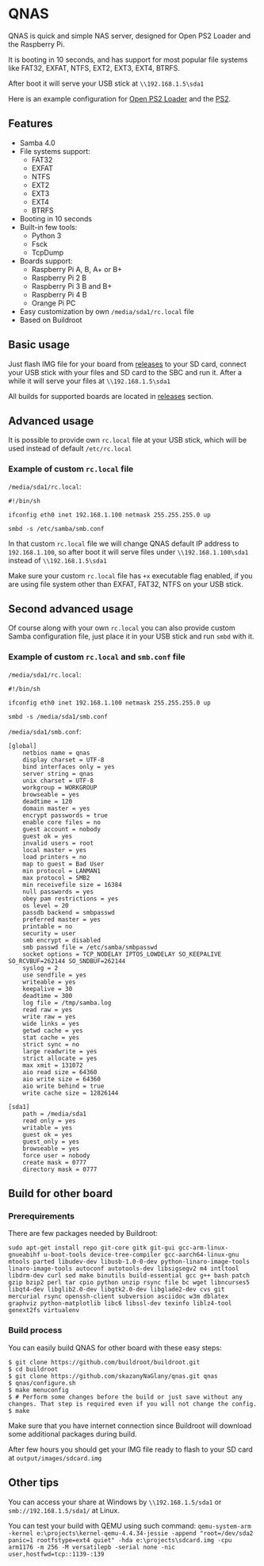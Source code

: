 # QNAS

QNAS is quick and simple NAS server, designed for Open PS2 Loader and the Raspberry Pi.

It is booting in 10 seconds, and has support for most popular file systems like FAT32, EXFAT, NTFS, EXT2, EXT3, EXT4, BTRFS.

After boot it will serve your USB stick at `\\192.168.1.5\sda1`

Here is an example configuration for [Open PS2 Loader](https://raw.githubusercontent.com/skazanyNaGlany/qnas/master/ps2/opl.png) and the [PS2](https://raw.githubusercontent.com/skazanyNaGlany/qnas/master/ps2/ps2.png).

## Features
* Samba 4.0
* File systems support:
  * FAT32
  * EXFAT
  * NTFS
  * EXT2
  * EXT3
  * EXT4
  * BTRFS
* Booting in 10 seconds
* Built-in few tools:
  * Python 3
  * Fsck
  * TcpDump
* Boards support:
  * Raspberry Pi A, B, A+ or B+
  * Raspberry Pi 2 B
  * Raspberry Pi 3 B and B+
  * Raspberry Pi 4 B
  * Orange Pi PC
* Easy customization by own `/media/sda1/rc.local` file
* Based on Buildroot

## Basic usage
Just flash IMG file for your board from [releases](https://github.com/skazanyNaGlany/qnas/releases) to your SD card, connect your USB stick with your files and SD card to the SBC and run it. After a while it will serve your files at `\\192.168.1.5\sda1`

All builds for supported boards are located in [releases](https://github.com/skazanyNaGlany/qnas/releases) section.

## Advanced usage
It is possible to provide own `rc.local` file at your USB stick, which will be used instead of default `/etc/rc.local`

### Example of custom `rc.local` file
`/media/sda1/rc.local`:
```
#!/bin/sh

ifconfig eth0 inet 192.168.1.100 netmask 255.255.255.0 up

smbd -s /etc/samba/smb.conf

```

In that custom `rc.local` file we will change QNAS default IP address to `192.168.1.100`, so after boot it will serve files under `\\192.168.1.100\sda1` instead of `\\192.168.1.5\sda1`

Make sure your custom `rc.local` file has `+x` executable flag enabled, if you are using file system other than EXFAT, FAT32, NTFS on your USB stick.


## Second advanced usage
Of course along with your own `rc.local` you can also provide custom Samba configuration file, just place it in your USB stick and run `smbd` with it. 

### Example of custom `rc.local` and `smb.conf` file

`/media/sda1/rc.local`:
```
#!/bin/sh

ifconfig eth0 inet 192.168.1.100 netmask 255.255.255.0 up

smbd -s /media/sda1/smb.conf

```

`/media/sda1/smb.conf`:
```
[global]
    netbios name = qnas
    display charset = UTF-8
    bind interfaces only = yes
    server string = qnas
    unix charset = UTF-8
    workgroup = WORKGROUP
    browseable = yes
    deadtime = 120
    domain master = yes
    encrypt passwords = true
    enable core files = no
    guest account = nobody
    guest ok = yes
    invalid users = root
    local master = yes
    load printers = no
    map to guest = Bad User
    min protocol = LANMAN1
    max protocol = SMB2
    min receivefile size = 16384
    null passwords = yes
    obey pam restrictions = yes
    os level = 20
    passdb backend = smbpasswd
    preferred master = yes
    printable = no
    security = user
    smb encrypt = disabled
    smb passwd file = /etc/samba/smbpasswd
    socket options = TCP_NODELAY IPTOS_LOWDELAY SO_KEEPALIVE SO_RCVBUF=262144 SO_SNDBUF=262144
    syslog = 2
    use sendfile = yes
    writeable = yes
    keepalive = 30
    deadtime = 300
    log file = /tmp/samba.log
    read raw = yes
    write raw = yes
    wide links = yes
    getwd cache = yes
    stat cache = yes
    strict sync = no
    large readwrite = yes
    strict allocate = yes
    max xmit = 131072
    aio read size = 64360
    aio write size = 64360
    aio write behind = true
    write cache size = 12826144

[sda1]
    path = /media/sda1
    read only = yes
    writable = yes
    guest ok = yes
    guest_only = yes
    browseable = yes
    force user = nobody
    create mask = 0777
    directory mask = 0777
```

## Build for other board
### Prerequirements
There are few packages needed by Buildroot:
```
sudo apt-get install repo git-core gitk git-gui gcc-arm-linux-gnueabihf u-boot-tools device-tree-compiler gcc-aarch64-linux-gnu mtools parted libudev-dev libusb-1.0-0-dev python-linaro-image-tools linaro-image-tools autoconf autotools-dev libsigsegv2 m4 intltool libdrm-dev curl sed make binutils build-essential gcc g++ bash patch gzip bzip2 perl tar cpio python unzip rsync file bc wget libncurses5 libqt4-dev libglib2.0-dev libgtk2.0-dev libglade2-dev cvs git mercurial rsync openssh-client subversion asciidoc w3m dblatex graphviz python-matplotlib libc6 libssl-dev texinfo liblz4-tool genext2fs virtualenv
```

### Build process
You can easily build QNAS for other board with these easy steps:
```
$ git clone https://github.com/buildroot/buildroot.git
$ cd buildroot
$ git clone https://github.com/skazanyNaGlany/qnas.git qnas
$ qnas/configure.sh
$ make menuconfig
$ # Perform some changes before the build or just save without any changes. That step is required even if you will not change the config.
$ make
```

Make sure that you have internet connection since Buildroot will download some additional packages during build.

After few hours you should get your IMG file ready to flash to your SD card at `output/images/sdcard.img`


## Other tips
You can access your share at Windows by `\\192.168.1.5/sda1` or `smb://192.168.1.5/sda1/` at Linux.

You can test your build with QEMU using such command:
`qemu-system-arm -kernel e:\projects\kernel-qemu-4.4.34-jessie -append "root=/dev/sda2 panic=1 rootfstype=ext4 quiet" -hda e:\projects\sdcard.img -cpu arm1176 -m 256 -M versatilepb -serial none -nic user,hostfwd=tcp::1139-:139`


